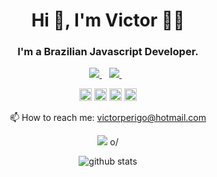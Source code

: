 <h1 align="center">
   Hi 👋, I'm Victor 👨‍💻
</h1>

<h3 align="center">
   I'm a Brazilian Javascript Developer.
</h3>

<p align='center'>
  
  <a href="https://wa.me/5562995585813?text=Olá!%20Victor" target="_blank">
    <img src="https://img.shields.io/badge/WHATSAPP-%2325D366.svg?&style=for-the-badge&logo=whatsapp&logoColor=white" />    
  </a>&nbsp;&nbsp;
  <a href="https://www.linkedin.com/in/victor-perigo-1a28581b0/" target="_blank">
    <img src="https://img.shields.io/badge/linkedin-%230077B5.svg?&style=for-the-badge&logo=linkedin&logoColor=white" />
  </a>&nbsp;&nbsp;
  
</p>


<p align="center">
   <code><img title="TypeScript" alt="TypeScript" width="20" src="https://github.com/caioreix/devicon/blob/master/icons/typescript/typescript-original.svg"></code>
  <code><img title="Javascript" alt="Javascript" width="20" src="https://github.com/caioreix/devicon/blob/master/icons/javascript/javascript-original.svg"></code>
  <code><img title="Python" alt="Python" width="20" src="https://github.com/caioreix/devicon/blob/master/icons/python/python-original.svg"></code>
  <code><img title="Golang" alt="Golang" width="20" src="https://github.com/caioreix/devicon/blob/master/icons/go/go-original.svg"></code>
</p>


<p align='center'>
  📫 How to reach me: <a href='mailto:victorperigo@hotmail.com'>victorperigo@hotmail.com</a>
</p>
<p align='center'>
  <a href="#"><img src="https://badges.pufler.dev/visits/VictorPerigo/VictorPerigo"></a> o/
</p>


<p align="center">
<image align="center" alt="github stats" src="https://github-readme-stats.vercel.app/api?username=VictorPerigo&show_icons=true"/>
</p>
